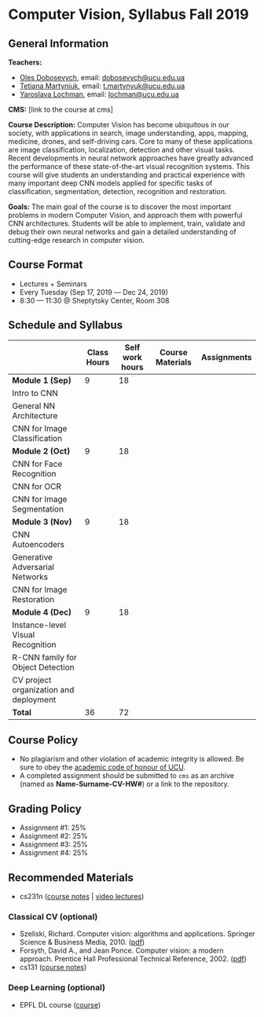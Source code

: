 # Computer Vision, Syllabus Fall 2019

## General Information

**Teachers:**
* [Oles Dobosevych](https://apps.ucu.edu.ua/en/personal/oles-dobosevych), email: dobosevych@ucu.edu.ua
* [Tetiana Martyniuk](https://apps.ucu.edu.ua/en/personal/tmartyniuk), email: t.martynyuk@ucu.edu.ua
* [Yaroslava Lochman](https://apps.ucu.edu.ua/en/personal/ylochman), email: lochman@ucu.edu.ua

**CMS:** [link to the course at cms]

**Course Description:** Computer Vision has become ubiquitous in our society, with applications in search, image understanding, apps, mapping, medicine, drones, and self-driving cars. Core to many of these applications are image classification, localization, detection and other visual tasks. Recent developments in neural network approaches have greatly advanced the performance of these state-of-the-art visual recognition systems. This course will give students an understanding and practical experience with many important deep CNN models applied for specific tasks of classification, segmentation, detection, recognition and restoration.

**Goals:** The main goal of the course is to discover the most important problems in modern Computer Vision, and approach them with powerful CNN architectures. Students will be able to implement, train, validate and debug their own neural networks and gain a detailed understanding of cutting-edge research in computer vision.


## Course Format
* Lectures + Seminars
* Every Tuesday (Sep 17, 2019 –– Dec 24, 2019)
* 8:30 — 11:30 @ Sheptytsky Center, Room 308

## Schedule and Syllabus
|   	                           	      |Сlass Hours    |Self work hours    |Course Materials   |Assignments   |
|---	                                  |---	          |---	              |---	              |---	         |
|**Module 1 (Sep)**                     |9              |18                 |                   |              |
|Intro to CNN    	                      |   	          |   	              |   	              |              |
|General NN Architecture                |   	          |   	              |   	              |              |
|CNN for Image Classification           |   	          |   	              |   	              |              |
|**Module 2 (Oct)**                     |9              |18                 |                   |              |
|CNN for Face Recognition     	        |   	          |   	              |   	              |              |
|CNN for OCR    	                      |   	          |   	              |   	              |              |
|CNN for Image Segmentation     	      |   	          |   	              |   	              |              |
|**Module 3 (Nov)**                     |9              |18                 |                   |              |
|CNN Autoencoders                       |   	          |   	              |   	              |              |
|Generative Adversarial Networks        |   	          |   	              |   	              |              |
|CNN for Image Restoration              |   	          |   	              |   	              |              |
|**Module 4 (Dec)**                     |9              |18                 |                   |              |
|Instance-level Visual Recognition     	|   	          |   	              |   	              |              |
|R-CNN family for Object Detection      |   	          |   	              |   	              |              |
|CV project organization and deployment |   	          |   	              |   	              |              |
|**Total**                              |36             |72                 |                   |              |


## Course Policy
* No plagiarism and other violation of academic integrity is allowed. Be sure to obey the [academic code of honour of UCU](https://s3-eu-central-1.amazonaws.com/ucu.edu.ua/wp-content/uploads/2017/04/Polozhennya_pro_plagiat.pdf).
* A completed assignment should be submitted to `cms` as an archive (named as **Name-Surname-CV-HW#**) or a link to the repository.

## Grading Policy
* Assignment #1: 25%
* Assignment #2: 25%
* Assignment #3: 25%
* Assignment #4: 25%


## Recommended Materials
* cs231n ([course notes](http://cs231n.github.io) | [video lectures](https://www.youtube.com/playlist?list=PL3FW7Lu3i5JvHM8ljYj-zLfQRF3EO8sYv))

### Classical CV (optional)
* Szeliski, Richard. Computer vision: algorithms and applications. Springer Science & Business Media, 2010. ([pdf](http://szeliski.org/Book/drafts/SzeliskiBook_20100903_draft.pdf))
* Forsyth, David A., and Jean Ponce. Computer vision: a modern approach. Prentice Hall Professional Technical Reference, 2002. ([pdf](http://cmuems.com/excap/readings/forsyth-ponce-computer-vision-a-modern-approach.pdf))
* cs131 ([course notes](https://github.com/StanfordVL/CS131_notes))

### Deep Learning (optional)
* EPFL DL course ([course](https://fleuret.org/ee559/))
